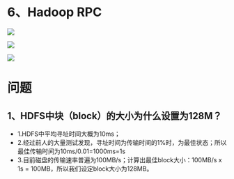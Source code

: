 






# 6、Hadoop RPC

![](../../pic/2020-05-02-16-23-00.png)

![](../../pic/2020-05-02-16-23-49.png)

![](../../pic/2020-05-02-16-24-19.png)


# 问题
 
## 1、HDFS中块（block）的大小为什么设置为128M？

- 1.HDFS中平均寻址时间大概为10ms；
- 2.经过前人的大量测试发现，寻址时间为传输时间的1%时，为最佳状态；所以最佳传输时间为10ms/0.01=1000ms=1s
- 3.目前磁盘的传输速率普遍为100MB/s；计算出最佳block大小：100MB/s x 1s = 100MB，所以我们设定block大小为128MB。